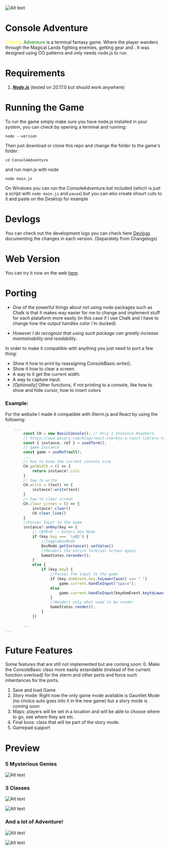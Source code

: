 ![Alt text](./Game/Assets//Logo.png)

# Console Adventure

<span style="color:Yellow">Console</span> <span style="color:Green">Adventure</span> is a terminal fantasy game. Where 
the player wanders through the Magical Lands fighting enemies, getting gear and .
It was designed using OO patterns and only needs node.js to run.

# Requirements

1. ***[Node.js](https://nodejs.org/pt)*** (tested on 20.17.0 but should work anywhere)

# Running the Game
To run the game simply make sure you have node.js installed in your system, you can check by opening a terminal and running:

```shell
node --version
``` 

Then just download or clone this repo and change the folder to the game's folder:
```shell
cd ConsoleAdventure
```
and run main.js with node
```shell
node main.js
```

On Windows you can run the ConsoleAdventure.bat included
(which is just a script with ```node main.js``` and ```pause```) but you can also create shourt cuts to it and paste on the Desktop for example

# Devlogs
You can check out the development logs you can check here [Devlogs](/Game/Devlog/version0_3.md) documenting the changes in each version. (Separately from Changelogs)

# Web Version

You can try it now on the web [here](http://www.consoleadventure.com).

# Porting
* One of the powerful things about not using node packages such as Chalk is that it makes way easier for me to change and implement stuff  for each plataform more easily (in this case if I use Chalk and I have to change how the output handles color i'm ducked)

* *However I do recognize that using such package can greatly increase maintainability and readability*.

In order to make it compatible with anything you just need to port a few thing:
* Show it how to print by reassigning ConsoleBasic.write().
* Show it how to clear a screen.
* A way to it get the current width.
* A way to capture input.
* *[Optionally]* Other functions, if not printing to a console, like how to show and hide cursor, how to insert colors

### Example:
For the website I made it compatible with Xterm.js and React by using the following:

```Javascript
    ...
        const CH = new BasicConsole(); // Only 1 Instance Anywhere.
        // https://www.qovery.com/blog/react-xtermjs-a-react-library-to-build-terminals/
        const { instance, ref } = useXTerm(); 
        // game instance
        const game = useRef(null);
        ...
        // how to know the current console size
        CH.getWidth = () => {
            return instance?.cols
        }
        // how to write
        CH.write = (text) => {
            instance?.write(text)
        }
        // how to clear screen
        CH.clear_screen = () => {
            instance?.clear()
            CH.clear_line()
        }
        //Passes Input to the Game
        instance?.onKey(key => {
            // CNTR+B -> Enters Dev Mode
            if (key.key === `\x02`) {
                //toggleDevMode
                DevMode.getInstance().setValue()
                //Renders the entire Terminal Screen again
                GameStates.rerender();
            }
            else {
                if (key.key) {
                    //Passes the input to the game
                    if (key.domEvent.key.toLowerCase() === " ")
                        game.current.handleInput("space");
                    else
                        game.current.handleInput(keydomEvent.keytoLowerCase());
                    }
                    //Renders only what need to be render
                    GameStates.render();
                }
            })

        ...
...
```


# Future Features

Some features that are still not implemented but are coming soon:
0. Make the ConsoleBasic class more easily extandable (instead of the current function overload) for the xterm and other ports and force such inheritances for the ports.
1. Save and load Game
3. Story mode: Right now the only game mode available is Gauntlet Mode (no choice auto goes into it in the new game) but a story mode is coming soon
4. Maps: players will be set in a location and will be able to choose where to go, see where they are etc.
5. Final boss: class that will be part of the story mode.
6. Gamepad support


# Preview

### 5 Mysterious Genies
![Alt text](./Game/Assets//Genies.png)

### 3 Classes

![Alt text](./Game/Assets//Classes.png)


![Alt text](./Game/Assets//Warrior.png)

### And a lot of Adventure!
![Alt text](./Game/Assets//Adventure2.png)

![Alt text](./Game/Assets//Slain2.png)
